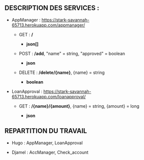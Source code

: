 ## DESCRIPTION DES SERVICES :

* AppManager : https://stark-savannah-65713.herokuapp.com/appmanager/
		
  * GET : **/**
  
    - **json[]**

  * POST : **/add**, "name" = string, "approved" = boolean
  
    - **json**

  * DELETE : **/delete/{name}**, {name} = string
  
    - **boolean**
    

* LoanApproval : https://stark-savannah-65713.herokuapp.com/loanapproval/

  * GET : **/{name}/{amount}**, {name} = string, {amount} = long
  
    - **json**

## REPARTITION DU TRAVAIL

* Hugo : AppManager, LoanApproval

* Djamel : AccManager, Check_account
